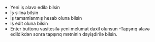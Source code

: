 - Yeni iş əlavə edilə bilsin
- İş silinə bilsin
- İş tamamlanmış hesab oluna bilsin
- İş edit oluna bilsin
- Enter buttonu vasitesilə yeni melumat daxil olunsun
-Tapşırıq əlavə edildikdən sonra tapşırıq mətninin dəyişdirilə bilsin.